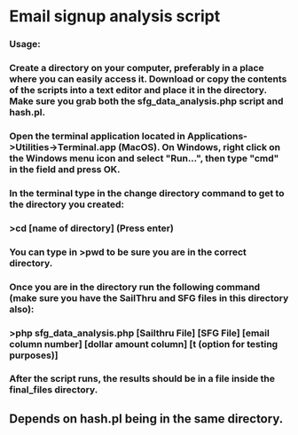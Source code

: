 # Email signup analysis script
### Usage:
### Create a directory on your computer, preferably in a place where you can easily access it. Download or copy the contents of the scripts into a text editor and place it in the directory. Make sure you grab both the sfg_data_analysis.php script and hash.pl.
### Open the terminal application located in Applications->Utilities->Terminal.app (MacOS). On Windows, right click on the Windows menu icon and select "Run...", then type "cmd" in the field and press OK.
### In the terminal type in the change directory command to get to the directory you created:
### >cd [name of directory] (Press enter)
### You can type in >pwd to be sure you are in the correct directory.
### Once you are in the directory run the following command (make sure you have the SailThru and SFG files in this directory also):
### >php sfg_data_analysis.php [Sailthru File] [SFG File] [email column number] [dollar amount column] [t (option for testing purposes)]
### After the script runs, the results should be in a file inside the final_files directory.
## Depends on hash.pl being in the same directory.
